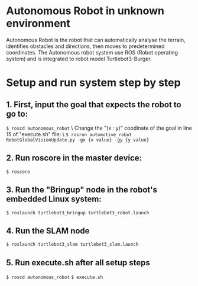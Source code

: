 # Autonomous Robot in unknown environment
Autonomous Robot is the robot that can automatically analyse the terrain, identifies obstacles and directions, then moves to predetermined coordinates.
The Autonomous robot system use ROS (Robot operating system) and is integrated to robot model Turtlebot3-Burger.
# Setup and run system step by step
## 1. First, input the goal that expects the robot to go to:
```$ roscd autonomous_robot``` \\
Change the "(x : y)" coodinate of the goal in line 15 of "execute.sh" file: \\
```$ rosrun automotive_robot RobotGlobalVisionUpdate.py -gx {x value} -gy {y value}```
## 2. Run roscore in the master device:
```$ roscore```
## 3. Run the "Bringup" node in the robot's embedded Linux system:
```$ roslaunch turtlebot3_bringup turtlebot3_robot.launch```
## 4. Run the SLAM node
```$ roslaunch turtlebot3_slam turtlebot3_slam.launch```
## 5. Run execute.sh after all setup steps
```$ roscd autonomous_robot```
```$ execute.sh```
